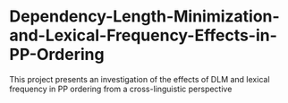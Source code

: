 # Dependency-Length-Minimization-and-Lexical-Frequency-Effects-in-PP-Ordering
This project presents an investigation of the effects of DLM and lexical frequency in PP ordering from a cross-linguistic perspective
